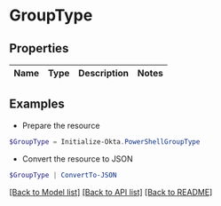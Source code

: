 # GroupType
## Properties

Name | Type | Description | Notes
------------ | ------------- | ------------- | -------------

## Examples

- Prepare the resource
```powershell
$GroupType = Initialize-Okta.PowerShellGroupType 
```

- Convert the resource to JSON
```powershell
$GroupType | ConvertTo-JSON
```

[[Back to Model list]](../README.md#documentation-for-models) [[Back to API list]](../README.md#documentation-for-api-endpoints) [[Back to README]](../README.md)

